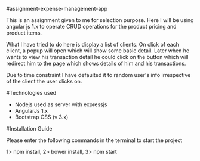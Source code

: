 #assignment-expense-management-app

This is an assignment given to me for selection purpose.
Here I will be using angular js 1.x to operate CRUD operations for the product pricing and product items.

What I have tried to do here is display a list of clients. On click of each client, a popup will open which will show some basic detail. Later when he wants to view his transaction detail he could click on the button which will redirect him to the page which shows details of him and his transactions.

Due to time constraint I have defaulted it to random user's info irrespective of the client the user clicks on.

#Technologies used

- Nodejs used as server with expressjs
- AngularJs 1.x
- Bootstrap CSS (v 3.x)

#Installation Guide

Please enter the following commands in the terminal to start the project

1> npm install, 2> bower install, 3> npm start
